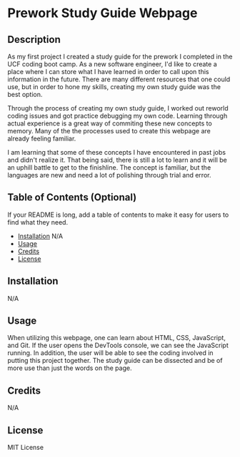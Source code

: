 # Prework Study Guide Webpage

## Description

As my first project I created a study guide for the prework I completed in the UCF coding boot camp. As a new software engineer, I'd like to create a place where I can store what I have learned in order to call upon this information in the future. There are many different resources that one could use, but in order to hone my skills, creating my own study guide was the best option.

Through the process of creating my own study guide, I worked out reworld coding issues and got practice debugging my own code. Learning through actual experience is a great way of commiting these new concepts to memory. Many of the the processes used to create this webpage are already feeling familiar.

I am learning that some of these concepts I have encountered in past jobs and didn't realize it. That being said, there is still a lot to learn and it will be an uphill battle to get to the finishline. The concept is familiar, but the languages are new and need a lot of polishing through trial and error. 

## Table of Contents (Optional)

If your README is long, add a table of contents to make it easy for users to find what they need.

- [Installation](#installation) N/A
- [Usage](#usage)
- [Credits](#credits)
- [License](#license)

## Installation

N/A

## Usage

When utilizing this webpage, one can learn about HTML, CSS, JavaScript, and Git. If the user opens the DevTools console, we can see the JavaScript running. In addition, the user will be able to see the coding involved in putting this project together. The study guide can be dissected and be of more use than just the words on the page.


## Credits

N/A

## License

MIT License

